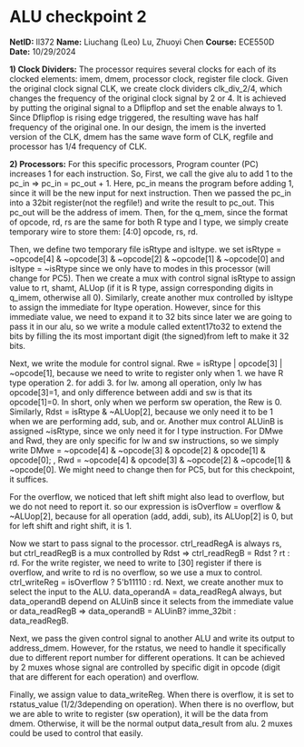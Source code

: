# ALU checkpoint 2

**NetID:** ll372   **Name:** Liuchang (Leo) Lu, Zhuoyi Chen   **Course:** ECE550D   **Date:** 10/29/2024

**1) Clock Dividers:**
The processor requires several clocks for each of its clocked elements: imem, dmem, processor clock, register file clock. Given the original clock signal CLK, we create clock dividers clk_div_2/4, which changes the frequency of the original clock signal by 2 or 4. It is achieved by putting the original signal to a Dflipflop and set the enable always to 1. Since Dflipflop is rising edge triggered, the resulting wave has half frequency of the original one. 
In our design, the imem is the inverted version of the CLK, dmem has the same wave form of CLK, regfile and processor has 1/4 frequency of CLK. 

**2) Processors:**
For this specific processors, Program counter (PC) increases 1 for each instruction. So, First, we call the give alu to add 1 to the pc_in => pc_in = pc_out + 1. Here, pc_in means the program before adding 1, since it will be the new input for next instruction. Then we passed the pc_in into a 32bit register(not the regfile!) and write the result to pc_out. This pc_out will be the address of imem. Then, for the q_mem, since the format of opcode, rd, rs are the same for both R type and I type, we simply create temporary wire to store them: [4:0] opcode, rs, rd. 

Then, we define two temporary file isRtype and isItype. we set isRtype = ~opcode[4] & ~opcode[3] & ~opcode[2] & ~opcode[1] & ~opcode[0] and isItype = ~isRtype since we only have to modes in this processor (will change for PC5). 
Then we create a mux with control signal isRtype to assign value to rt, shamt, ALUop (if it is R type, assign corresponding digits in q_imem, otherwise all 0). Similarly, create another mux controlled by isItype to assign the immediate for Itype operation. However, since for this immediate value, we need to expand it to 32 bits since later we are going to pass it in our alu, so we write a module called extent17to32 to extend the bits by filling the its most important digit (the signed)from left to make it 32 bits. 

Next, we write the module for control signal. Rwe = isRtype | opcode[3] | ~opcode[1], because we need to write to register only when 1. we have R type operation 2. for addi 3. for lw. among all operation, only lw has opcode[3]=1, and only difference between addi and sw is that its opcode[1]=0. In short, only when we perform sw operation, the Rew is 0. Similarly, Rdst = isRtype & ~ALUop[2], because we only need it to be 1 when we are performing add, sub, and or. Another mux control ALUinB is assigned ~isRtype, since we only need it for I type instruction. For DMwe and Rwd, they are only specific for lw and sw instructions, so we simply write DMwe =  ~opcode[4] & ~opcode[3] & opcode[2] & opcode[1] & opcode[0];
, Rwd = ~opcode[4] & opcode[3] & ~opcode[2] & ~opcode[1] & ~opcode[0]. We might need to change then for PC5, but for this checkpoint, it suffices. 

For the overflow, we noticed that left shift might also lead to overflow, but we do not need to report it. so our expression is isOverflow = overflow & ~ALUop[2], because for all operation (add, addi, sub), its ALUop[2] is 0, but for left shift and right shift, it is 1. 

Now we start to pass signal to the processor. ctrl_readRegA is always rs, but ctrl_readRegB is a mux controlled by Rdst => ctrl_readRegB = Rdst ? rt : rd. For the write register, we need to write to [30] register if there is overflow, and write to rd is no overflow, so we use a mux to control. ctrl_writeReg = isOverflow ? 5'b11110 : rd.  Next, we create another mux to select the input to the ALU. data_operandA = data_readRegA always, but data_operandB depend on ALUinB since it selects from the immediate value or data_readRegB => data_operandB = ALUinB? imme_32bit : data_readRegB. 

Next, we pass the given control signal to another ALU and write its output to address_dmem. However, for the rstatus, we need to handle it specifically due to different report number for different operations. It can be achieved by 2 muxes whose signal are controlled by specific digit in opcode (digit that are different for each operation) and overflow. 

Finally, we assign value to data_writeReg. When there is overflow, it is set to rstatus_value (1/2/3depending on operation). When there is no overflow, but we are able to write to register (sw operation), it will be the data from dmem. Otherwise, it will be the normal output data_result from alu. 2 muxes could be used to control that easily.  

